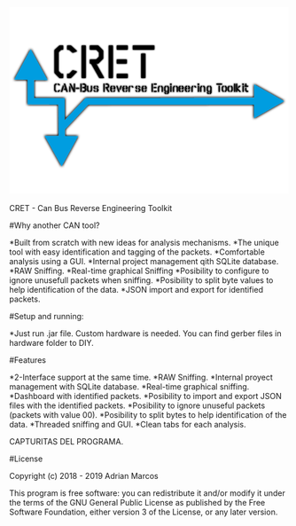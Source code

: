 ![header](https://github.com/amb0070/CRET/blob/master/LOGO.png?raw=true)

CRET - Can Bus Reverse Engineering Toolkit

#Why another CAN tool?

*Built from scratch with new ideas for analysis mechanisms.
*The unique tool with easy identification and tagging of the packets.
*Comfortable analysis using a GUI.
*Internal project management qith SQLite database.
*RAW Sniffing.
*Real-time graphical Sniffing
*Posibility to configure to ignore unusefull packets when sniffing.
*Posibility to split byte values to help identification of the data.
*JSON import and export for identified packets.

#Setup and running:

*Just run .jar file. Custom hardware is needed. You can find gerber files in hardware folder to DIY.

#Features

*2-Interface support at the same time.
*RAW Sniffing.
*Internal proyect management with SQLite database.
*Real-time graphical sniffing.
*Dashboard with identified packets.
*Posibility to import and export JSON files with the identified packets.
*Posibility to ignore unuseful packets (packets with value 00).
*Posibility to split bytes to help identification of the data.
*Threaded sniffing and GUI.
*Clean tabs for each analysis.


CAPTURITAS DEL PROGRAMA.

#License

Copyright (c) 2018 - 2019 Adrian Marcos

This program is free software: you can redistribute it and/or modify it under the terms of the GNU General Public License as published by the Free Software Foundation, either version 3 of the License, or any later version.
